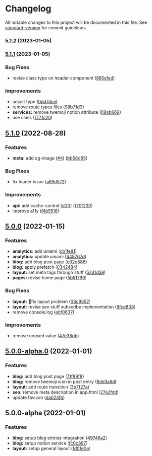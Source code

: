 # Changelog

All notable changes to this project will be documented in this file. See [standard-version](https://github.com/conventional-changelog/standard-version) for commit guidelines.

### [5.1.2](https://github.com/sozonome/agustinusnathaniel.com/compare/v5.1.1...v5.1.2) (2023-01-05)

### [5.1.1](https://github.com/sozonome/agustinusnathaniel.com/compare/v5.1.0...v5.1.1) (2023-01-05)


### Bug Fixes

* revise class typo on header component ([885efed](https://github.com/sozonome/agustinusnathaniel.com/commit/885efedabb165c187165d09bc77e4ff6216a5358))


### Improvements

* adjust type ([0dd7dce](https://github.com/sozonome/agustinusnathaniel.com/commit/0dd7dce2cf57a8b27cd1357bb89af7684a5a43e9))
* remove route types files ([98b71d3](https://github.com/sozonome/agustinusnathaniel.com/commit/98b71d37b0f0c3735590afa157d2f59e6166ca38))
* **services:** remove twemoji notion attribute ([09ab669](https://github.com/sozonome/agustinusnathaniel.com/commit/09ab66930d0da714aadeaafc447a91a7fcc2d434))
* use class ([1771c20](https://github.com/sozonome/agustinusnathaniel.com/commit/1771c2090c3b7b6ff36b0a79d1d550282206c590))

## [5.1.0](https://github.com/sozonome/agustinusnathaniel.com/compare/v5.0.0...v5.1.0) (2022-08-28)


### Features

* **meta:** add og-image ([#4](https://github.com/sozonome/agustinusnathaniel.com/issues/4)) ([bb58d85](https://github.com/sozonome/agustinusnathaniel.com/commit/bb58d85e9861c67d71a46aae21bb2e018c9ec921))


### Bug Fixes

* fix loader issue ([a69d572](https://github.com/sozonome/agustinusnathaniel.com/commit/a69d5726d80d0a13590181d39e6132c22e52d5c3))


### Improvements

* **api:** add cache-control ([#20](https://github.com/sozonome/agustinusnathaniel.com/issues/20)) ([f70f230](https://github.com/sozonome/agustinusnathaniel.com/commit/f70f2302ff3d4a7f8ce7eed1f893525d2e392410))
* improve a11y ([f4b5516](https://github.com/sozonome/agustinusnathaniel.com/commit/f4b5516b9361d523ee30bfa2751b2a25d842d993))

## [5.0.0](https://github.com/sozonome/agustinusnathaniel.com-v5/compare/v5.0.0-alpha.0...v5.0.0) (2022-01-15)


### Features

* **analytics:** add umami ([cb1fe81](https://github.com/sozonome/agustinusnathaniel.com-v5/commit/cb1fe81cb0473709fb86ae543096bfb2a2dd0663))
* **analytics:** update umami ([448767d](https://github.com/sozonome/agustinusnathaniel.com-v5/commit/448767d37a6df3079f6b945a9cba0453234c782d))
* **blog:** add blog post page ([e02d586](https://github.com/sozonome/agustinusnathaniel.com-v5/commit/e02d586bcc1c60413244326e1d70a1c73f640078))
* **blog:** apply prefetch ([0342484](https://github.com/sozonome/agustinusnathaniel.com-v5/commit/0342484f58e376ddccc2af323ef27b0a8890d1df))
* **layout:** set meta tags through stuff ([5241d59](https://github.com/sozonome/agustinusnathaniel.com-v5/commit/5241d5987040ef16059c60fd417c932cdc72410e))
* **pages:** revise home page ([5b51799](https://github.com/sozonome/agustinusnathaniel.com-v5/commit/5b5179932d976764d87314700d2162c82ea9f12b))


### Bug Fixes

* **layout:** 💄fix layout problem ([08c9552](https://github.com/sozonome/agustinusnathaniel.com-v5/commit/08c9552ec9fedb7c39df3800c82101fa0753817f))
* **layout:** revise seo stuff subscribe implementation ([8fce808](https://github.com/sozonome/agustinusnathaniel.com-v5/commit/8fce8085a1ca8dd7dbf323f51b282cf6772e1534))
* remove console.log ([ebf0637](https://github.com/sozonome/agustinusnathaniel.com-v5/commit/ebf06370c12bc980fde69202191c682f9e84f4b0))


### Improvements

* remove unused value ([47e38db](https://github.com/sozonome/agustinusnathaniel.com-v5/commit/47e38dbbc8b623e81fe1f176c59b6945b1adfdf4))

## [5.0.0-alpha.0](https://github.com/sozonome/agustinusnathaniel.com-v5/compare/v5.0.0-alpha...v5.0.0-alpha.0) (2022-01-01)


### Features

* **blog:** add blog post page ([71f89f8](https://github.com/sozonome/agustinusnathaniel.com-v5/commit/71f89f806818adf340862511c2a00370a25dac47))
* **blog:** remove twemoji icon in post entry ([9dd3a6d](https://github.com/sozonome/agustinusnathaniel.com-v5/commit/9dd3a6d995719b78f39d926304ab9e2b434e3db6))
* **layout:** add route transition ([3b7f27a](https://github.com/sozonome/agustinusnathaniel.com-v5/commit/3b7f27ae0ef312f239f6bf396c6363c29acce30a))
* **seo:** remove meta description in app.html ([27a2fdd](https://github.com/sozonome/agustinusnathaniel.com-v5/commit/27a2fddc9eaa5abe7248cb3cf5db42d5c62b8551))
* update favicon ([da024fb](https://github.com/sozonome/agustinusnathaniel.com-v5/commit/da024fb9d78e756dc75458e08a28ed0c83f89534))

## 5.0.0-alpha (2022-01-01)

### Features

- **blog:** setup blog entries integration ([49746a2](https://github.com/sozonome/agustinusnathaniel.com-v5/commit/49746a29528d880ce502221858190351d2f532a5))
- **blog:** setup notion service ([fc0c387](https://github.com/sozonome/agustinusnathaniel.com-v5/commit/fc0c38745e649fe6afdf5071d845f518e5570d45))
- **layout:** setup general layout ([fd0fe0e](https://github.com/sozonome/agustinusnathaniel.com-v5/commit/fd0fe0e247d94cc24eefbf9dda51b63a9537a6d1))
